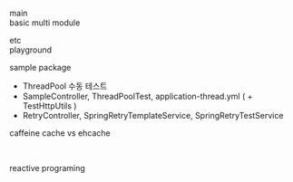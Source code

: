 
main <br>
basic multi module <br>


etc <br>
playground <br>

sample package <br>

- ThreadPool 수동 테스트
- SampleController, ThreadPoolTest, application-thread.yml ( + TestHttpUtils )
- RetryController, SpringRetryTemplateService, SpringRetryTestService


caffeine cache vs ehcache <br>

<br>

reactive programing